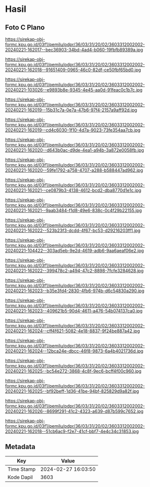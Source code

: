 # Hasil

## Foto C Plano

https://sirekap-obj-formc.kpu.go.id/03f1/pemilu/pdpr/36/03/31/20/02/3603312002002-20240221-162017--bec36903-34bd-4ad4-b060-19fbfb89389a.jpg

https://sirekap-obj-formc.kpu.go.id/03f1/pemilu/pdpr/36/03/31/20/02/3603312002002-20240221-162018--91651409-0965-46c0-82df-ce50fbf65bd0.jpg

https://sirekap-obj-formc.kpu.go.id/03f1/pemilu/pdpr/36/03/31/20/02/3603312002002-20240221-103026--e9893b8e-9345-4e45-aa0d-91feac0c1b7c.jpg

https://sirekap-obj-formc.kpu.go.id/03f1/pemilu/pdpr/36/03/31/20/02/3603312002002-20240221-162019--15b31c7a-0e7a-47b6-97f4-2157a9aff92d.jpg

https://sirekap-obj-formc.kpu.go.id/03f1/pemilu/pdpr/36/03/31/20/02/3603312002002-20240221-162019--cd4c6030-1f10-4d7a-9023-73fe354aa7cb.jpg

https://sirekap-obj-formc.kpu.go.id/03f1/pemilu/pdpr/36/03/31/20/02/3603312002002-20240221-162020--d643b0ac-d9de-4ea1-a94b-3a872e0058fb.jpg

https://sirekap-obj-formc.kpu.go.id/03f1/pemilu/pdpr/36/03/31/20/02/3603312002002-20240221-162020--59fe1792-a758-4707-a288-b588447ad962.jpg

https://sirekap-obj-formc.kpu.go.id/03f1/pemilu/pdpr/36/03/31/20/02/3603312002002-20240221-162021--ce0879b3-4138-4612-bcd2-dba8770d1e1c.jpg

https://sirekap-obj-formc.kpu.go.id/03f1/pemilu/pdpr/36/03/31/20/02/3603312002002-20240221-162021--9aab3484-f1d8-49e6-838c-0c4f29b22155.jpg

https://sirekap-obj-formc.kpu.go.id/03f1/pemilu/pdpr/36/03/31/20/02/3603312002002-20240221-162022--523b23f3-dcdd-4f67-bc53-d29216203ff1.jpg

https://sirekap-obj-formc.kpu.go.id/03f1/pemilu/pdpr/36/03/31/20/02/3603312002002-20240221-104422--303ad5eb-9e2d-4619-adb6-9aa6aeaf06e2.jpg

https://sirekap-obj-formc.kpu.go.id/03f1/pemilu/pdpr/36/03/31/20/02/3603312002002-20240221-162022--399478c2-a494-47c2-8898-7fcfe3284628.jpg

https://sirekap-obj-formc.kpu.go.id/03f1/pemilu/pdpr/36/03/31/20/02/3603312002002-20240221-162023--b35e3fd4-2830-4fb6-974b-d6c54830a290.jpg

https://sirekap-obj-formc.kpu.go.id/03f1/pemilu/pdpr/36/03/31/20/02/3603312002002-20240221-162023--409621b5-90d4-4611-a476-54b074137ca0.jpg

https://sirekap-obj-formc.kpu.go.id/03f1/pemilu/pdpr/36/03/31/20/02/3603312002002-20240221-162024--cff4f621-5082-4e18-8837-9f24be887a42.jpg

https://sirekap-obj-formc.kpu.go.id/03f1/pemilu/pdpr/36/03/31/20/02/3603312002002-20240221-162024--12bca24e-dbcc-46f8-9873-6a4b4021736d.jpg

https://sirekap-obj-formc.kpu.go.id/03f1/pemilu/pdpr/36/03/31/20/02/3603312002002-20240221-162025--bc54e272-3868-4c8f-9ec6-bcff4f00c960.jpg

https://sirekap-obj-formc.kpu.go.id/03f1/pemilu/pdpr/36/03/31/20/02/3603312002002-20240221-162025--bf92beff-1d36-41be-94bf-825829d9a82f.jpg

https://sirekap-obj-formc.kpu.go.id/03f1/pemilu/pdpr/36/03/31/20/02/3603312002002-20240221-162026--8699f291-41c2-4323-a639-d87b599c7652.jpg

https://sirekap-obj-formc.kpu.go.id/03f1/pemilu/pdpr/36/03/31/20/02/3603312002002-20240221-162018--51cb6ac9-f2e7-41cf-bbf7-4e4c34c31853.jpg


## Metadata

| Key        | Value               |
| ---------- | ------------------- |
| Time Stamp | 2024-02-27 16:03:50 |
| Kode Dapil | 3603                |



